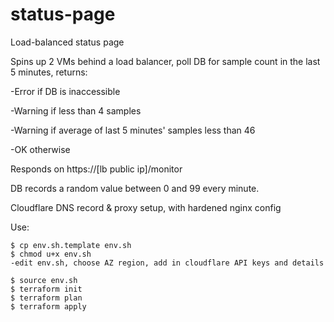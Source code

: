 # status-page
Load-balanced status page

Spins up 2 VMs behind a load balancer, poll DB for sample count in the last 5 minutes, returns:

-Error if DB is inaccessible

-Warning if less than 4 samples

-Warning if average of last 5 minutes' samples less than 46

-OK otherwise

Responds on https://[lb public ip]/monitor

DB records a random value between 0 and 99 every minute.

Cloudflare DNS record & proxy setup, with hardened nginx config


Use:

```shell
$ cp env.sh.template env.sh
$ chmod u+x env.sh
-edit env.sh, choose AZ region, add in cloudflare API keys and details

$ source env.sh
$ terraform init
$ terraform plan
$ terraform apply
```

